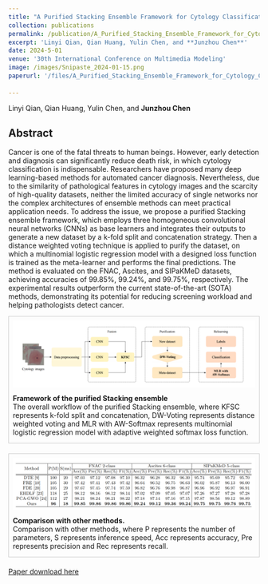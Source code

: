 ```yaml
---
title: "A Purified Stacking Ensemble Framework for Cytology Classification"
collection: publications
permalink: /publication/A_Purified_Stacking_Ensemble_Framework_for_Cytology_Classification
excerpt: 'Linyi Qian, Qian Huang, Yulin Chen, and **Junzhou Chen**'
date: 2024-5-01
venue: '30th International Conference on Multimedia Modeling'
image: /images/Snipaste_2024-01-15.png
paperurl: '/files/A_Purified_Stacking_Ensemble_Framework_for_Cytology_Classification.pdf'

---
```


Linyi Qian, Qian Huang, Yulin Chen, and **Junzhou Chen**

## Abstract

Cancer is one of the fatal threats to human beings. However, early detection and diagnosis can significantly reduce death risk, in which cytology classification is indispensable. Researchers have proposed many deep learning-based methods for automated cancer diagnosis. Nevertheless, due to the similarity of pathological features in cytology images and the scarcity of high-quality datasets, neither the limited accuracy of single networks nor the complex architectures of ensemble methods can meet practical application needs. To address the issue, we propose a purified Stacking ensemble framework, which employs three homogeneous convolutional neural networks (CNNs) as base learners and integrates their outputs to generate a new dataset by a k-fold split and concatenation strategy. Then a distance weighted voting technique is applied to purify the dataset, on which a multinomial logistic regression model with a designed loss function is trained as the meta-learner and performs the final predictions. The method is evaluated on the FNAC, Ascites, and SIPaKMeD datasets, achieving accuracies of 99.85%, 99.24%, and 99.75%, respectively. The experimental results outperform the current state-of-the-art (SOTA) methods, demonstrating its potential for reducing screening workload and helping pathologists detect cancer.

<!-- ![fig3](/images/Snipaste_2024-01-15.png)
<center> The overall workflow of the purified Stacking ensemble, where KFSC represents k-fold split and concatenation, DW-Voting represents distance weighted voting and MLR with AW-Softmax represents multinomial logistic regression model with adaptive weighted softmax loss function.</center> -->
<div style="border: 1px solid #ccc; padding: 8px; margin-bottom: 20px;">
  <img src="../images/Snipaste_2024-01-15.png" alt="">
  <br>
  <p style="margin-top: 10px;margin-bottom: 5px;"> 
  <strong>Framework of the purified Stacking ensemble </strong> <br style="margin-bottom: 10px;"> The overall workflow of the purified Stacking ensemble, where KFSC represents k-fold split and concatenation, DW-Voting represents distance weighted voting and MLR with AW-Softmax represents multinomial logistic regression model with adaptive weighted softmax loss function.</p>
</div>

<par>
<par>


<div style="border: 1px solid #ccc; padding: 8px; margin-bottom: 20px;">
  <img src="../images/Result_qian1.png" alt="">
  <br>
  <p style="margin-top: 10px;margin-bottom: 5px;"> 
  <strong>Comparison with other methods. </strong> <br style="margin-bottom: 10px;"> Comparison with other methods, where P represents the number of parameters, S represents inference speed, Acc represents accuracy, Pre represents precision and Rec represents recall.</p>
</div>

[Paper download here](/files/A_Purified_Stacking_Ensemble_Framework_for_Cytology_Classification.pdf)

<!-- Recommended citation: Your Name, You. (2009). "Paper Title Number 1." <i>Journal 1</i>. 1(1). -->